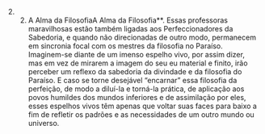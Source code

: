 ﻿2. 2. A Alma da FilosofiaA Alma da Filosofia**. Essas professoras maravilhosas estão também ligadas aos Perfeccionadores da Sabedoria, e quando não direcionadas de outro modo, permanecem em sincronia focal com os mestres da filosofia no Paraíso. Imaginem-se diante de um imenso espelho vivo, por assim dizer, mas em vez de mirarem a imagem do seu eu material e finito, irão perceber um reflexo da sabedoria da divindade e da filosofia do Paraíso. E caso se torne desejável “encarnar” essa filosofia da perfeição, de modo a diluí-la e torná-la prática, de aplicação aos povos humildes dos mundos inferiores e de assimilação por eles, esses espelhos vivos têm apenas que voltar suas faces para baixo a fim de refletir os padrões e as necessidades de um outro mundo ou universo.
